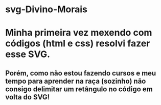 # svg-Divino-Morais
# Minha primeira vez mexendo com códigos (html e css) resolvi fazer esse SVG.
## Porém, como não estou fazendo cursos e meu tempo para aprender na raça (sozinho) não consigo delimitar um retângulo no código em volta do SVG!
